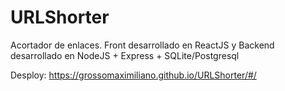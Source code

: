 # URLShorter
Acortador de enlaces. Front desarrollado en ReactJS y Backend desarrollado en NodeJS + Express + SQLite/Postgresql


Desploy: https://grossomaximiliano.github.io/URLShorter/#/
